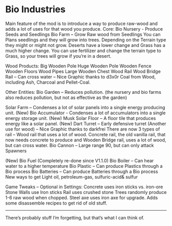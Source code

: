 # Bio Industries

Main feature of the mod is to introduce a way to produce raw-wood and adds a lot of uses for that wood you produce.
Core:
Bio Nursery - Produce Seeds and Seedlings
Bio Farm – Grow Raw wood from Seedlings
You can Plans seedlings and they will grow into trees. Depending on the Terrain type they might or might not grow. Deserts have a lower change and Grass has a much higher change. 
You can use fertilizer and change the terrain type to Grass, so your trees will grow if you’re in a desert.

Wood Products:
Big Wooden Pole
Huge Wooden Pole
Wooden Fence
Wooden Floors
Wood Pipes
Large Wooden Chest
Wood Rail
Wood Bridge Rail – Can cross water – Nice Graphic thanks to d3x0r 
Coal from Wood, including Ash, Charcoal and Pellet-Coal.

Other Entities:
Bio Garden – Reduces pollution.
(the nursery and bio farms also reduces pollution, but not as effective as the garden)

Solar Farm – Condenses a lot of solar panels into a single energy producing unit.
(New) Bio Accumulator - Condenses a lot of accumulators into a single energy storage unit.
(New) Musk Solar Floor – A floor tile that produces energy like a solar panel.
(New) Dart Turret – Early defensive turret (Another use for wood) – Nice Graphic thanks to darkfrei 
There are now 3 types of rail – Wood rail that uses a lot of wood. Concrete rail, the old vanilla rail, that now needs concrete to produce and Wooden Bridge rail, uses a lot of wood, but can cross water.
Bio Cannon – Large range 90, but can only attack Spawners

(New) Bio Fuel (Completely re-done since V1.1.0)
Bio Boiler – Can hear water to a higher temperature
Bio Plastic – Can produce Plastics through a Bio process
Bio Batteries – Can produce Batteries through a Bio process
New ways to get Light oil, petroleum-gas, sulfuric-acid& sulfur


Game Tweaks – Optional in Settings:
Concrete uses iron sticks vs. iron-ore
Stone Walls use Iron sticks
Rail uses crushed stone
Trees randomly produce 1-6 raw wood when chopped.
Steel axe uses iron axe for upgrade.
Adds some disassemble recipes to get rid of old stuff.

------

There’s probably stuff I’m forgetting, but that’s what I can think of.
